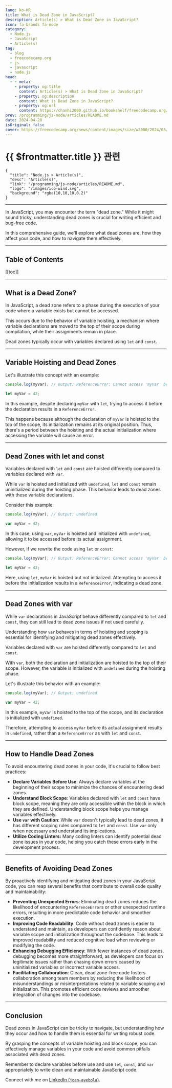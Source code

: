 ```yaml
---
lang: ko-KR
title: What is Dead Zone in JavaScript?
description: Article(s) > What is Dead Zone in JavaScript?
icon: fa-brands fa-node
category: 
  - Node.js
  - JavaScript
  - Article(s)
tag: 
  - blog
  - freecodecamp.org
  - js
  - javascript
  - node.js
head:
  - - meta:
    - property: og:title
      content: Article(s) > What is Dead Zone in JavaScript?
    - property: og:description
      content: What is Dead Zone in JavaScript?
    - property: og:url
      content: https://chanhi2000.github.io/bookshelf/freecodecamp.org/what-is-dead-zone-in-javascript.html
prev: /programming/js-node/articles/README.md
date: 2024-04-28
isOriginal: false
cover: https://freecodecamp.org/news/content/images/size/w2000/2024/03/Ivory-and-Blue-Lavender-Aesthetic-Photo-Collage-Presentation--3-.png
---
```


# {{ $frontmatter.title }} 관련

```component VPCard
{
  "title": "Node.js > Article(s)",
  "desc": "Article(s)",
  "link": "/programming/js-node/articles/README.md",
  "logo": "/images/ico-wind.svg",
  "background": "rgba(10,10,10,0.2)"
}
```

---

<SiteInfo
  name="What is Dead Zone in JavaScript?"
  desc="In JavaScript, you may encounter the term 'dead zone.'' While it might sound tricky, understanding dead zones is crucial for writing efficient and bug-free code. In this comprehensive guide, we'll explore what dead zones are, how they affect your code, and how to navigate them effectively."
  url="https://freecodecamp.org/news/what-is-dead-zone-in-javascript/"
  logo="https://cdn.freecodecamp.org/universal/favicons/favicon.ico"
  preview="https://freecodecamp.org/news/content/images/size/w2000/2024/03/Ivory-and-Blue-Lavender-Aesthetic-Photo-Collage-Presentation--3-.png"/>

In JavaScript, you may encounter the term "dead zone." While it might sound tricky, understanding dead zones is crucial for writing efficient and bug-free code.

In this comprehensive guide, we'll explore what dead zones are, how they affect your code, and how to navigate them effectively.

---

## Table of Contents

[[toc]]

---

## What is a Dead Zone?

In JavaScript, a dead zone refers to a phase during the execution of your code where a variable exists but cannot be accessed. 

This occurs due to the behavior of variable hoisting, a mechanism where variable declarations are moved to the top of their scope during compilation, while their assignments remain in place. 

Dead zones typically occur with variables declared using `let` and `const`.

---

## Variable Hoisting and Dead Zones

Let's illustrate this concept with an example:

```js
console.log(myVar); // Output: ReferenceError: Cannot access 'myVar' before initialization

let myVar = 42;
```

In this example, despite declaring `myVar` with `let`, trying to access it before the declaration results in a `ReferenceError`. 

This happens because although the declaration of `myVar` is hoisted to the top of the scope, its initialization remains at its original position. Thus, there's a period between the hoisting and the actual initialization where accessing the variable will cause an error.

---

## Dead Zones with let and const

Variables declared with `let` and `const` are hoisted differently compared to variables declared with `var`. 

While `var` is hoisted and initialized with `undefined`, `let` and `const` remain uninitialized during the hoisting phase. This behavior leads to dead zones with these variable declarations.

Consider this example:

```js
console.log(myVar); // Output: undefined

var myVar = 42;
```

In this case, using `var`, `myVar` is hoisted and initialized with `undefined`, allowing it to be accessed before its actual assignment.

However, if we rewrite the code using `let` or `const`:


```js
console.log(myVar); // Output: ReferenceError: Cannot access 'myVar' before initialization

let myVar = 42;
```

Here, using `let`, `myVar` is hoisted but not initialized. Attempting to access it before the initialization results in a `ReferenceError`, indicating a dead zone.

---

## Dead Zones with var

While `var` declarations in JavaScript behave differently compared to `let` and `const`, they can still lead to dead zone issues if not used carefully. 

Understanding how `var` behaves in terms of hoisting and scoping is essential for identifying and mitigating dead zones effectively.

Variables declared with `var` are hoisted differently compared to `let` and `const`.

With `var`, both the declaration and initialization are hoisted to the top of their scope. However, the variable is initialized with `undefined` during the hoisting phase.

Let's illustrate this behavior with an example:


```js
console.log(myVar); // Output: undefined

var myVar = 42;
```

In this example, `myVar` is hoisted to the top of the scope, and its declaration is initialized with `undefined`. 

Therefore, attempting to access `myVar` before its actual assignment results in `undefined`, rather than a `ReferenceError` as with `let` and `const`.

---

## How to Handle Dead Zones

To avoid encountering dead zones in your code, it's crucial to follow best practices:

- **Declare Variables Before Use**: Always declare variables at the beginning of their scope to minimize the chances of encountering dead zones.
- **Understand Block Scope**: Variables declared with `let` and `const` have block scope, meaning they are only accessible within the block in which they are defined. Understanding block scope helps you manage variables effectively.
- **Use `var` with Caution**: While `var` doesn't typically lead to dead zones, it has different scoping rules compared to `let` and `const`. Use `var` only when necessary and understand its implications.
- ****Utilize Coding Linters:**** Many coding linters can identify potential dead zone issues in your code, helping you catch these errors early in the development process.

---

## Benefits of Avoiding Dead Zones

By proactively identifying and mitigating dead zones in your JavaScript code, you can reap several benefits that contribute to overall code quality and maintainability:

- **Preventing Unexpected Errors**: Eliminating dead zones reduces the likelihood of encountering `ReferenceError`s or other unexpected runtime errors, resulting in more predictable code behavior and smoother execution.
- **Improving Code Readability**: Code without dead zones is easier to understand and maintain, as developers can confidently reason about variable scope and initialization throughout the codebase. This leads to improved readability and reduced cognitive load when reviewing or modifying the code.
- **Enhancing Debugging Efficiency**: With fewer instances of dead zones, debugging becomes more straightforward, as developers can focus on legitimate issues rather than chasing down errors caused by uninitialized variables or incorrect variable access.
- **Facilitating Collaboration**: Clean, dead zone-free code fosters collaboration among team members by reducing the likelihood of misunderstandings or misinterpretations related to variable scoping and initialization. This promotes efficient code reviews and smoother integration of changes into the codebase.

---

## Conclusion

Dead zones in JavaScript can be tricky to navigate, but understanding how they occur and how to handle them is essential for writing robust code. 

By grasping the concepts of variable hoisting and block scope, you can effectively manage variables in your code and avoid common pitfalls associated with dead zones. 

Remember to declare variables before use and use `let`, `const`, and `var` appropriately to write clean and maintainable JavaScript code.

Connect with me on [LinkedIn (<FontIcon icon="fa-brands fa-linkedin"/>`joan-ayebola`)](https://linkedin.com/in/joan-ayebola).


